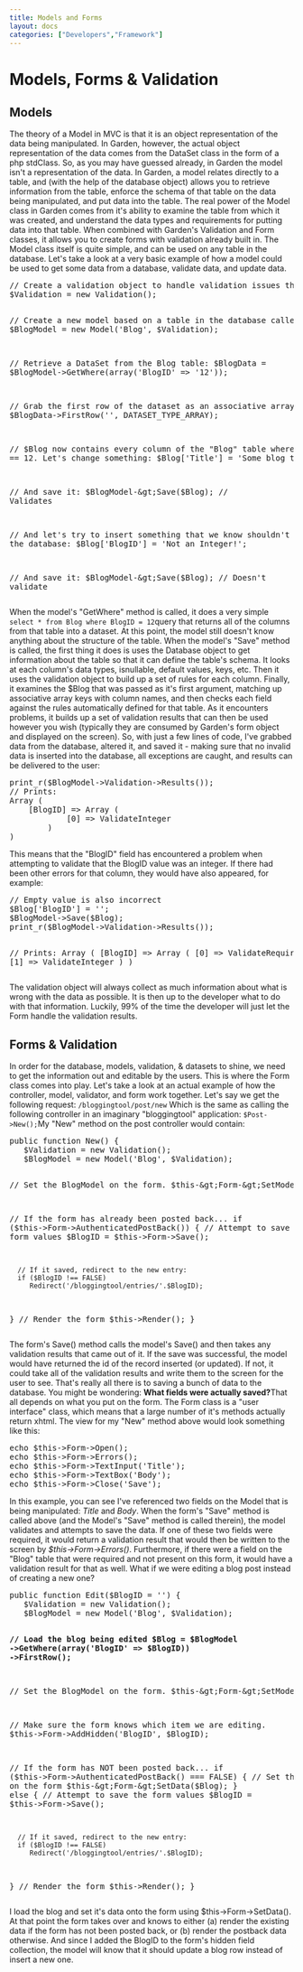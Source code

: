 ```yaml
---
title: Models and Forms
layout: docs
categories: ["Developers","Framework"]
---
```


<h1>Models, Forms &amp; Validation</h1>
<h2>Models</h2>
<p>The theory of a Model in MVC is that it is an object representation of the data being manipulated. In Garden, however, the actual object representation of the data comes from the DataSet class in the form of a php stdClass. So, as you may have guessed already, in Garden the model isn't a representation of the data. In Garden, a model relates directly to a table, and (with the help of the database object) allows you to retrieve information from the table, enforce the schema of that table on the data being manipulated, and put data into the table. The real power of the Model class in Garden comes from it's ability to examine the table from which it was created, and understand the data types and requirements for putting data into that table. When combined with Garden's Validation and Form classes, it allows you to create forms with validation already built in. The Model class itself is quite simple, and can be used on any table in the database. Let's take a look at a very basic example of how a model could be used to get some data from a database, validate data, and update data.</p>
<pre lang="php">// Create a validation object to handle validation issues that the model will encounter:
$Validation = new Validation();

// Create a new model based on a table in the database called "Blog":
$BlogModel = new Model('Blog', $Validation);

// Retrieve a DataSet from the Blog table:
$BlogData = $BlogModel-&gt;GetWhere(array('BlogID' =&gt; '12'));

// Grab the first row of the dataset as an associative array:
$Blog = $BlogData-&gt;FirstRow('', DATASET_TYPE_ARRAY);

// $Blog now contains every column of the "Blog" table where BlogID == 12. Let's change something:
$Blog['Title'] = 'Some blog title';

// And save it:
$BlogModel-&gt;Save($Blog); // Validates

// And let's try to insert something that we know shouldn't go into the database:
$Blog['BlogID'] = 'Not an Integer!';

// And save it:
$BlogModel-&gt;Save($Blog); // Doesn't validate</pre>
<p>When the model's "GetWhere" method is called, it does a very simple <code>select * from Blog where BlogID = 12</code>query that returns all of the columns from that table into a dataset. At this point, the model still doesn't know anything about the structure of the table. When the model's "Save" method is called, the first thing it does is uses the Database object to get information about the table so that it can define the table's schema. It looks at each column's data types, isnullable, default values, keys, etc. Then it uses the validation object to build up a set of rules for each column. Finally, it examines the $Blog that was passed as it's first argument, matching up associative array keys with column names, and then checks each field against the rules automatically defined for that table. As it encounters problems, it builds up a set of validation results that can then be used however you wish (typically they are consumed by Garden's form object and displayed on the screen). So, with just a few lines of code, I've grabbed data from the database, altered it, and saved it - making sure that no invalid data is inserted into the database, all exceptions are caught, and results can be delivered to the user:</p>
<pre lang="php">print_r($BlogModel-&gt;Validation-&gt;Results());
// Prints:
Array (
    [BlogID] =&gt; Array (
            [0] =&gt; ValidateInteger
        )
)</pre>
<p>This means that the "BlogID" field has encountered a problem when attempting to validate that the BlogID value was an integer. If there had been other errors for that column, they would have also appeared, for example:</p>
<pre lang="php">// Empty value is also incorrect
$Blog['BlogID'] = '';
$BlogModel-&gt;Save($Blog);
print_r($BlogModel-&gt;Validation-&gt;Results());

// Prints:
Array (
    [BlogID] =&gt; Array (
            [0] =&gt; ValidateRequired,
            [1] =&gt; ValidateInteger
        )
)</pre>
<p>The validation object will always collect as much information about what is wrong with the data as possible. It is then up to the developer what to do with that information. Luckily, 99% of the time the developer will just let the Form handle the validation results.</p>
<h2>Forms &amp; Validation</h2>
<p>In order for the database, models, validation, &amp; datasets to shine, we need to get the information out and editable by the users. This is where the Form class comes into play. Let's take a look at an actual example of how the controller, model, validator, and form work together. Let's say we get the following request: <code>/bloggingtool/post/new</code> Which is the same as calling the following controller in an imaginary "bloggingtool" application: <code>$Post-&gt;New();</code>My "New" method on the post controller would contain:</p>
<pre lang="php">public function New() {
   $Validation = new Validation();
   $BlogModel = new Model('Blog', $Validation);

   // Set the BlogModel on the form.
   $this-&gt;Form-&gt;SetModel($BlogModel);

   // If the form has already been posted back...
   if ($this-&gt;Form-&gt;AuthenticatedPostBack()) {
      // Attempt to save the form values
      $BlogID = $this-&gt;Form-&gt;Save();

      // If it saved, redirect to the new entry:
      if ($BlogID !== FALSE)
         Redirect('/bloggingtool/entries/'.$BlogID);

   }
   // Render the form
   $this-&gt;Render();
}</pre>
<p>The form's Save() method calls the model's Save() and then takes any validation results that came out of it. If the save was successful, the model would have returned the id of the record inserted (or updated). If not, it could take all of the validation results and write them to the screen for the user to see. That's really all there is to saving a bunch of data to the database. You might be wondering: <strong>What fields were actually saved?</strong>That all depends on what you put on the form. The Form class is a "user interface" class, which means that a large number of it's methods actually return xhtml. The view for my "New" method above would look something like this:</p>
<pre lang="php">echo $this-&gt;Form-&gt;Open();
echo $this-&gt;Form-&gt;Errors();
echo $this-&gt;Form-&gt;TextInput('Title');
echo $this-&gt;Form-&gt;TextBox('Body');
echo $this-&gt;Form-&gt;Close('Save');</pre>
<p>In this example, you can see I've referenced two fields on the Model that is being manipulated: <em>Title</em> and <em>Body</em>. When the form's "Save" method is called above (and the Model's "Save" method is called therein), the model validates and attempts to save the data. If one of these two fields were required, it would return a validation result that would then be written to the screen by <em>$this-&gt;Form-&gt;Errors()</em>. Furthermore, if there were a field on the "Blog" table that were required and not present on this form, it would have a validation result for that as well. What if we were editing a blog post instead of creating a new one?</p>
<pre lang="php">public function Edit($BlogID = '') {
   $Validation = new Validation();
   $BlogModel = new Model('Blog', $Validation);

   <strong>// Load the blog being edited $Blog = $BlogModel -&gt;GetWhere(array('BlogID' =&gt; $BlogID)) -&gt;FirstRow();</strong>

   // Set the BlogModel on the form.
   $this-&gt;Form-&gt;SetModel($BlogModel);

   // Make sure the form knows which item we are editing.
   $this-&gt;Form-&gt;AddHidden('BlogID', $BlogID);

   // If the form has NOT been posted back...
   if ($this-&gt;Form-&gt;AuthenticatedPostBack() === FALSE) {
      // Set the blog on the form
      $this-&gt;Form-&gt;SetData($Blog);
   } else {
      // Attempt to save the form values
      $BlogID = $this-&gt;Form-&gt;Save();

      // If it saved, redirect to the new entry:
      if ($BlogID !== FALSE)
         Redirect('/bloggingtool/entries/'.$BlogID);

   }
   // Render the form
   $this-&gt;Render();
}</pre>
<p>I load the blog and set it's data onto the form using $this-&gt;Form-&gt;SetData(). At that point the form takes over and knows to either (a) render the existing data if the form has not been posted back, or (b) render the postback data otherwise. And since I added the BlogID to the form's hidden field collection, the model will know that it should update a blog row instead of insert a new one.</p>
